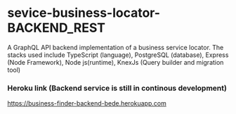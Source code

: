 # sevice-business-locator-BACKEND_REST
A GraphQL API backend implementation of a business service locator. The stacks used include TypeScript (language), PostgreSQL (database), Express (Node Framework), Node js(runtime), KnexJs (Query builder and migration tool)

### Heroku link (Backend service is still in continous development)
https://business-finder-backend-bede.herokuapp.com